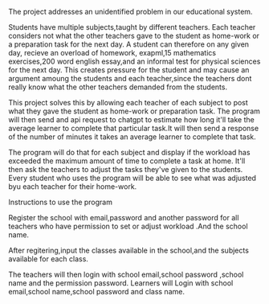 The project addresses an unidentified problem in our educational system.

Students have multiple subjects,taught by different teachers.
Each teacher considers not what the other teachers gave to the student as home-work or a preparation task for the next day.
A student can therefore on any given day, recieve an overload of homework, exapml,15 mathematics exercises,200 word english essay,and an informal test for physical sciences for the next day.
This creates pressure for the student and may cause an argument amoung the students and each teacher,since the teachers dont really know what the other teachers demanded from the students.

This project solves this by allowing each teacher of each subject to post what they gave the student as home-work or preparation task.
The program will then send and api request to chatgpt to estimate how long it'll take the average learner to complete that particular task.It will then send a response of the number of minutes it takes an average 
learner to complete that task.

The program will do that for each subject and display if the workload has exceeded the maximum amount of time to complete a task at home.
It'll then ask the teachers to adjust the tasks they've given to the students.
Every student who uses the program will be able to see what was adjusted byu each teacher for their home-work.

Instructions to use the program

Register the school with email,password and another password for all teachers who have permission to set or adjust workload .And the school name.

After regitering,input the classes available in the school,and the subjects available for each class.

The teachers will then login with school email,school password ,school name and the permission password.
Learners will Login with school email,school name,school password and class name.

